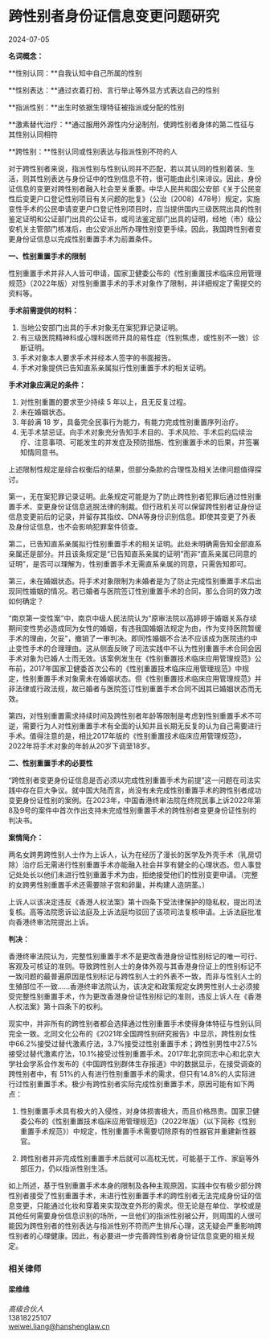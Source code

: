 # 跨性别者身份证信息变更问题研究

2024-07-05

**名词概念：**

**性别认同：**自我认知中自己所属的性别

**性别表达：**通过衣着打扮、言行举止等外显方式表达自己的性别

**指派性别：**出生时依据生理特征被指派或分配的性别

**激素替代治疗：**通过服用外源性内分泌制剂，使跨性别者身体的第二性征与其性别认同相符

**跨性别：**性别认同或性别表达与指派性别不符的人

对于跨性别者来说，指派性别与性别认同并不匹配，若以其认同的性别着装、生活，则其性别表达与身份证中的性别信息不符，很可能由此引来诽议。因此，身份证信息的变更对跨性别者融入社会至关重要。中华人民共和国公安部《关于公民变性后变更户口登记性别项目有关问题的批复》（公治〔2008〕478号）规定，实施变性手术的公民申请变更户口登记性别项目时，应当提供国内三级医院出具的性别鉴定证明和公证部门出具的公证书，或司法鉴定部门出具的证明，经地（市）级公安机关主管部门核准后，由公安派出所办理性别变更手续。因此，我国跨性别者变更身份证信息以完成性别重置手术为前置条件。

**一、性别重置手术的限制**

性别重置手术并非人人皆可申请，国家卫健委公布的《性别重置技术临床应用管理规范》（2022年版）对性别重置手术的手术对象作了限制，并详细规定了需提交的资料等。

**手术前需提供的材料：**

1. 当地公安部门出具的手术对象无在案犯罪记录证明。
2. 有三级医院精神科或心理科医师开具的易性症（性别焦虑，或性别不一致）诊断证明。
3. 手术对象本人要求手术并经本人签字的书面报告。
4. 手术对象提供已告知直系亲属拟行性别重置手术的相关证明。

**手术对象应满足的条件：**

1. 对性别重置的要求至少持续 5 年以上，且无反复过程。
2. 未在婚姻状态。
3. 年龄满 18 岁，具备完全民事行为能力，有能力完成性别重置序列治疗。
4. 无手术禁忌证。向手术对象充分告知手术目的、手术风险、手术后的后续治疗、注意事项、可能发生的并发症及预防措施、性别重置手术的后果，并签署知情同意书。

上述限制性规定是综合权衡后的结果，但部分条款的合理性及相关法律问题值得探讨。

第一，无在案犯罪记录证明。此条规定可能是为了防止跨性别者犯罪后通过性别重置手术、变更身份证信息逃脱法律的制裁。但行政机关可以保留跨性别者证身份证信息变更前后的记录，并留存其指纹、DNA等身份识别信息。即使其变更了外表及身份证信息，也不会影响犯罪案件侦查。

第二，已告知直系亲属拟行性别重置手术的相关证明。此处未明确需告知全部直系亲属还是部分。并且该条规定是“已告知直系亲属的证明”而非“直系亲属已同意的证明”，是否可以理解为，性别重置手术无需直系亲属的同意，只需告知即可。

第三，未在婚姻状态。将手术对象限制为未婚者是为了防止完成性别重置手术后出现同性婚姻的情况。若已婚者与医院签订性别重置手术的合同，那么合同的效力改如何确定？

“南京第一变性案”中，南京中级人民法院认为“原审法院以高婷婷于婚姻关系存续期间变性势必造成同为女性的婚姻，有违我国婚姻法规定为由，作为支持医院暂缓手术的理由，欠妥”，撤销了一审判决。即同性婚姻不合法不应该成为医院违约中止变性手术的合理理由。这从侧面反映了司法实践中不认为性别重置手术合同会因手术对象为已婚人士而无效。该案例发生在《性别重置技术临床应用管理规范》公布前，2017年国家卫健委首次公布的《性别重置技术临床应用管理规范》中规定，性别重置手术对象需未在婚姻状态。但《性别重置技术临床应用管理规范》并非法律或行政法规，故已婚者与医院签订性别重置手术合同不因其已婚姻状态而无效。

第四，对性别重置需求持续时间及跨性别者年龄等限制是考虑到性别重置手术不可逆，需要行为人对性别重置手术有全面的认知并且长期无反复的认为自己需要进行手术。值得注意的是，相比2017年版的《性别重置技术临床应用管理规范》，2022年将手术对象的年龄从20岁下调至18岁。

**二、性别重置手术的必要性**

“跨性别者变更身份证信息是否必须以完成性别重置手术为前提”这一问题在司法实践中存在巨大争议。就中国大陆而言，尚没有未完成性别重置手术的跨性别者成功变更身份证性别的案例。在2023年，中国香港终审法院在终院民事上诉2022年第8及9号的案件中首次作出支持未完成性别重置手术的跨性别者变更身份证性别的判决书。

**案情简介：**

两名女跨男跨性别人士作为上诉人，认为在经历了漫长的医学及外壳手术（乳房切除）治疗后无需进行性别重置手术亦能融入社会并享有健全的心理状态。但人事登记处处长以他们未进行性别重置手术为由，拒绝接受他们的性别变更申请。（完整的女跨男性别重置手术还需要除子宫和卵巢，并构建人造阴茎。）

上诉人以该决定违反《香港人权法案》第十四条下受法律保护的隐私权，提出司法复核。高等法院愿诉讼法庭及上诉法庭均驳回了该项司法复核申请。上诉法庭批准向香港终审法院提出上诉。

**判决：**

香港终审法院认为，完整性别重置手术不是更改香港身份证性别标记的唯一可行、客观及可核证的准则。导致跨性别人士的身体外观与其香港身份证上的性别标记不一致问题的最普遍原因是性别标记与跨性别人士的外表不一致，而非与性别人士的生殖部位不一致......香港终审法院认为，该决定和政策规定女跨男性别人士必须接受完整性别重置手术，作为更改香港身份证性别标记的准则，违反上诉人在《香港人权法案》第十四条下的权利。

现实中，并非所有的跨性别者都会选择通过性别重置手术使得身体特征与性别认同完全一致。北同文化公布的《2021年全国跨性别研究报告》中显示，跨性别女性中66.2%接受过替代激素疗法，3.7%接受过性别重置手术；跨性别男性中27.5%接受过替代激素疗法，10.1%接受过性别重置手术。2017年北京同志中心和北京大学社会学系合作发布的《中国跨性别群体生存报道》中的数据显示，在接受调查的跨性别者中，有 51%的人有进行性别重置手术的需求，但只有14.8%的人实际进行过性别重置手术。极少有跨性别者实际完成性别重置手术，原因可能有如下两点：

1. 性别重置手术具有极大的入侵性，对身体损害极大，而且价格昂贵。国家卫健委公布的《性别重置技术临床应用管理规范》（2022年版）（以下简称《性别重置手术规范》）中规定，性别重置手术需要切除原有的性器官并重建新性器官。

2. 跨性别者并非完成性别重置手术后就可以高枕无忧，可能基于工作、家庭等外部压力，仍以指派性别生活。

如上所述，基于性别重置手术本身的限制及各种主观原因，实践中仅有极少部分跨性别者接受了性别重置手术，未进行性别重置手术的跨性别者无法完成身份证的信息变更，只能通过化妆和穿着来实现改变外形的需求。但无论是在单位、学校或是其他任何需要身份信息识别的场所，一旦他们的指派性别被公开，则周围的人很可能因为跨性别者的性别表达与指派性别不符而产生排斥心理，这无疑会严重影响跨性别者的心理健康。因此，有必要进一步完善跨性别者身份证信息变更的相关规定。

### 相关律师

#### 梁维维
_高级合伙人_  
13818225107  
weiwei.liang@hanshenglaw.cn  